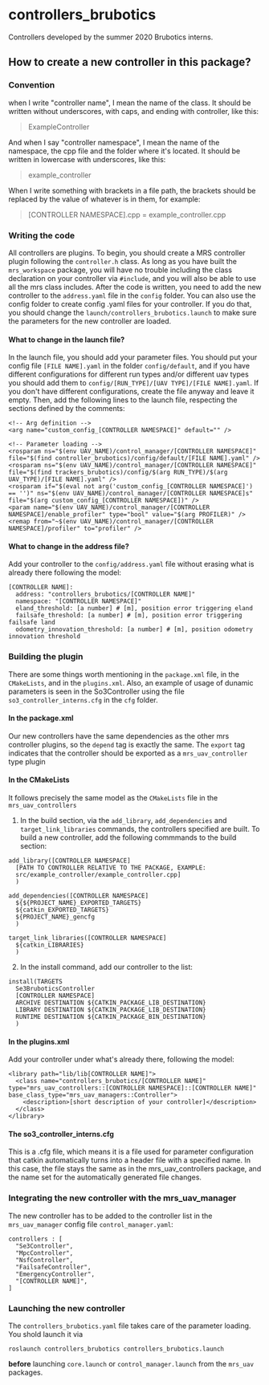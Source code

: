 # controllers_brubotics
Controllers developed by the summer 2020 Brubotics interns.

## How to create a new controller in this package?
### Convention

when I write "controller name", I mean the name of the class. It should be written without underscores, with caps, and ending with controller, like this:
> ExampleController

And when I say "controller namespace", I mean the name of the namespace, the cpp file and the folder where it's located. It should be written in lowercase with underscores, like this:
> example_controller

When I write something with brackets in a file path, the brackets should be replaced by the value of whatever is in them, for example:
> [CONTROLLER NAMESPACE].cpp = example_controller.cpp

### Writing the code
All controllers are plugins. To begin, you should create a MRS controller plugin following the `controller.h` class. As long as you have built the `mrs_workspace` package, you will have no trouble including the class declaration on your controller via `#include`, and you will also be able to use all the mrs class includes. After the code is written, you need to add the new controller to the `address.yaml` file in the `config` folder. You can also use the config folder to create config .yaml files for your controller. If you do that, you should change the `launch/controllers_brubotics.launch` to make sure the parameters for the new controller are loaded.

#### What to change in the launch file?

In the launch file, you should add your parameter files. You should put your config file `[FILE NAME].yaml` in the folder `config/default`, and if you have different configurations for different run types and/or different uav types you should add them to `config/[RUN_TYPE]/[UAV TYPE]/[FILE NAME].yaml`. If you don't have different configurations, create the file anyway and leave it empty. Then, add the following lines to the launch file, respecting the sections defined by the comments:
```
<!-- Arg definition -->
<arg name="custom_config_[CONTROLLER NAMESPACE]" default="" />

<!-- Parameter loading -->
<rosparam ns="$(env UAV_NAME)/control_manager/[CONTROLLER NAMESPACE]" file="$(find controller_brubotics)/config/default/[FILE NAME].yaml" />
<rosparam ns="$(env UAV_NAME)/control_manager/[CONTROLLER NAMESPACE]" file="$(find trackers_brubotics)/config/$(arg RUN_TYPE)/$(arg UAV_TYPE)/[FILE NAME].yaml" />
<rosparam if="$(eval not arg('custom_config_[CONTROLLER NAMESPACE]') == '')" ns="$(env UAV_NAME)/control_manager/[CONTROLLER NAMESPACE]s" file="$(arg custom_config_[CONTROLLER NAMESPACE])" />
<param name="$(env UAV_NAME)/control_manager/[CONTROLLER NAMESPACE]/enable_profiler" type="bool" value="$(arg PROFILER)" />
<remap from="~$(env UAV_NAME)/control_manager/[CONTROLLER NAMESPACE]/profiler" to="profiler" />
```

#### What to change in the address file?

Add your controller to the `config/address.yaml` file without erasing what is already there following the model:

```
[CONTROLLER NAME]:
  address: "controllers_brubotics/[CONTROLLER NAME]"
  namespace: "[CONTROLLER NAMESPACE]"
  eland_threshold: [a number] # [m], position error triggering eland
  failsafe_threshold: [a number] # [m], position error triggering failsafe land
  odometry_innovation_threshold: [a number] # [m], position odometry innovation threshold
```

### Building the plugin

There are some things worth mentioning in the `package.xml` file, in the `CMakeLists`,  and in the `plugins.xml`. Also, an example of usage of dunamic parameters is seen in the So3Controller using the file `so3_controller_interns.cfg` in the `cfg` folder.

#### In the package.xml
Our new controllers have the same dependencies as the other mrs controller plugins, so the `depend` tag is exactly the same. The `export` tag indicates that the controller should be exported as a `mrs_uav_controller` type plugin

#### In the CMakeLists
It follows precisely the same model as the `CMakeLists` file in the ```mrs_uav_controllers```
1. In the build section, via the `add_library`, `add_dependencies` and `target_link_libraries` commands, the controllers specified are built. To build a new controller, add the following commmands to the build section:

```
add_library([CONTROLLER NAMESPACE]
  [PATH TO CONTROLLER RELATIVE TO THE PACKAGE, EXAMPLE:
  src/example_controller/example_controller.cpp]
  )

add_dependencies([CONTROLLER NAMESPACE]
  ${${PROJECT_NAME}_EXPORTED_TARGETS}
  ${catkin_EXPORTED_TARGETS}
  ${PROJECT_NAME}_gencfg
  )

target_link_libraries([CONTROLLER NAMESPACE]
  ${catkin_LIBRARIES}
  )
```

2. In the install command, add our controller to the list:
```
install(TARGETS
  Se3BruboticsController
  [CONTROLLER NAMESPACE]
  ARCHIVE DESTINATION ${CATKIN_PACKAGE_LIB_DESTINATION}
  LIBRARY DESTINATION ${CATKIN_PACKAGE_LIB_DESTINATION}
  RUNTIME DESTINATION ${CATKIN_PACKAGE_BIN_DESTINATION}
  )
```

#### In the plugins.xml
Add your controller under what's already there, following the model:
```
<library path="lib/lib[CONTROLLER NAME]">
  <class name="controllers_brubotics/[CONTROLLER NAME]" type="mrs_uav_controllers::[CONTROLLER NAMESPACE]::[CONTROLLER NAME]" base_class_type="mrs_uav_managers::Controller">
    <description>[short description of your controller]</description>
  </class>
</library>
```

#### The so3_controller_interns.cfg
This is a .cfg file, which means it is a file used for parameter configuration that catkin automatically turns into a header file with a specified name. In this case, the file stays the same as in the mrs_uav_controllers package, and the name set for the automatically generated file changes.

### Integrating the new controller with the mrs_uav_manager

The new controller has to be added to the controller list in the `mrs_uav_manager` config file `control_manager.yaml`:

```
controllers : [
  "Se3Controller",
  "MpcController",
  "NsfController",
  "FailsafeController",
  "EmergencyController",
  "[CONTROLLER NAME]",
]
```

### Launching the new controller

The `controllers_brubotics.yaml` file takes care of the parameter loading. You shold launch it via
```
roslaunch controllers_brubotics controllers_brubotics.launch
```
**before** launching `core.launch` or `control_manager.launch` from the `mrs_uav` packages.
